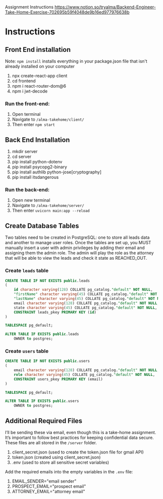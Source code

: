Assignment Instructions
https://www.notion.so/tryalma/Backend-Engineer-Take-Home-Exercise-702695b59f4048de9b16ed977976638b

# Instructions

## Front End installation  
Note: `npm install` installs everything in your package.json file that isn't already installed on your computer

1. npx create-react-app client
2. cd frontend
3. npm i react-router-dom@6
4. npm i jwt-decode

### Run the front-end:

1. Open terminal
2. Navigate to `/alma-takehome/client/`
3. Then enter `npm start`

## Back End Installation

1. mkdir server
2. cd server
3. pip install python-dotenv
4. pip install psycopg2-binary
5. pip install authlib python-jose[cryptography]
6. pip install itsdangerous

### Run the back-end:

1. Open new terminal
2. Navigate to `/alma-takehome/server/`
3. Then enter `uvicorn main:app --reload`

## Create Database Tables

Two tables need to be created in PostgreSQL: one to store all leads data and another to manage user roles. Once the tables are set up, you MUST manually insert a user with admin privileges by adding their email and assigning them the admin role. The admin will play the role as the attorney that will be able to view the leads and check it state as REACHED_OUT.

### Create `leads` table 
```sql
CREATE TABLE IF NOT EXISTS public.leads
(
    id character varying(128) COLLATE pg_catalog."default" NOT NULL,
    "firstName" character varying(45) COLLATE pg_catalog."default" NOT NULL,
    "lastName" character varying(45) COLLATE pg_catalog."default" NOT NULL,
    email character varying(128) COLLATE pg_catalog."default" NOT NULL,
    state character varying(45) COLLATE pg_catalog."default" NOT NULL,
    CONSTRAINT leads_pkey PRIMARY KEY (id)
)

TABLESPACE pg_default;

ALTER TABLE IF EXISTS public.leads
    OWNER to postgres;
```

### Create `users` table
```sql
CREATE TABLE IF NOT EXISTS public.users
(
    email character varying(128) COLLATE pg_catalog."default" NOT NULL,
    role character varying(45) COLLATE pg_catalog."default" NOT NULL,
    CONSTRAINT users_pkey PRIMARY KEY (email)
)

TABLESPACE pg_default;

ALTER TABLE IF EXISTS public.users
    OWNER to postgres;
```

## Additional Required Files

I’ll be sending these via email, even though this is a take-home assignment. It’s important to follow best practices for keeping confidential data secure. These files are all stored in the `/server` folder.
1. client_secret.json (used to create the token.json file for gmail API)
2. token.json (created using client_secret.json)
3. .env (used to store all sensitive secret variables)

Add the required emails into the empty variables in the `.env` file:
1. EMAIL_SENDER="email sender"
2. PROSPECT_EMAIL="prospect email"
3. ATTORNEY_EMAIL="attorney email"